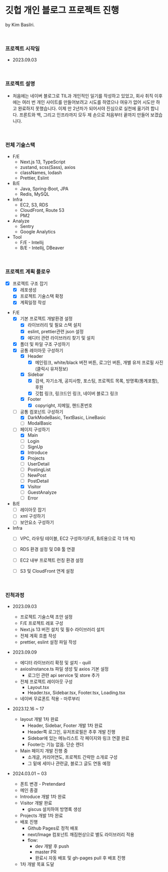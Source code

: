 # 깃헙 개인 블로그 프로젝트 진행

by Kim Basilri.

<br/>

### 프로젝트 시작일
- 2023.09.03

<br/>

### 프로젝트 설명
- 처음에는 네이버 블로그로 TIL과 개인적인 일기를 작성하고 있었고, 회사 취직 이후에는 여러 번 개인 사이트를 만들어보려고 시도를 하였으나 여유가 없어 시도만 하고 완료하지 못했습니다. 이제 만 2년차가 되어서야 진심으로 실천에 옮기려 합니다. 프론트와 백, 그리고 인프라까지 모두 제 손으로 처음부터 끝까지 만들어 보겠습니다.

<br/>

### 전체 기술스택
- F/E
  - Next.js 13, TypeScript
  - zustand, scss(Sass), axios
  - classNames, lodash
  - Prettier, Eslint
- B/E
  - Java, Spring-Boot, JPA
  - Redis, MySQL
- Infra
  - EC2, S3, RDS
  - CloudFront, Route 53
  - PM2
- Analyze
  - Sentry
  - Google Analytics
- Tool
  - F/E - Intellij
  - B/E - Intellij, DBeaver

<br/>

### 프로젝트 계획 플로우
- [x] 프로젝트 구조 잡기
  - [x] 레포생성
  - [x] 프로젝트 기술스택 확정
  - [x] 계획일정 작성
- F/E
  - [x] 기본 프로젝트 개발환경 설정
    - [x] 라이브러리 및 필요 스택 설치
    - [x] eslint, prettier관련 json 설정
    - [x] 에디터 관련 라이브러리 찾기 및 설치
  - [x] 폴더 및 파일 구조 구성하기
  - [x] 공통 레이아웃 구성하기
    - [x] Header
      - [x] 메인링크, white/black 버전 버튼, 로그인 버튼, 개별 유저 프로필 사진(클릭시 유저정보)
    - [x] Sidebar
      - [x] 검색, 자기소개, 공지사항, 포스팅, 프로젝트 목록, 방명록(통계포함), 후원
      - [x] 깃헙 링크, 링크드인 링크, 네이버 블로그 링크
    - [x] Footer
      - [x] copyright, 지메일, 핸드폰번호
  - [ ] 공통 컴포넌트 구성하기
    - [x] DarkModeBasic, TextBasic, LineBasic
    - [ ] ModalBasic
  - [ ] 페이지 구성하기
    - [x] Main
    - [ ] Login
    - [ ] SignUp
    - [x] Introduce
    - [x] Projects
    - [ ] UserDetail
    - [ ] PostingList
    - [ ] NewPost
    - [ ] PostDetail
    - [x] Visitor
    - [ ] GuestAnalyze
    - [ ] Error
- B/E
  - [ ] 레이아웃 잡기
  - [ ] xml 구성하기
  - [ ] 보안요소 구성하기
- Infra
  - [ ] VPC, 라우팅 테이블, EC2 구성하기(F/E, B/E용으로 각 1개 씩)
  - [ ] RDS 환경 설정 및 DB 툴 연결
  - [ ] EC2 내부 프로젝트 런칭 환경 설정
  - [ ] S3 및 CloudFront 연계 설정


<br/>

### 진척과정
- 2023.09.03
  - 프로젝트 기술스택 초안 설정
  - F/E 프로젝트 레포 구성
  - Next.js 13 버전 설치 및 필수 라이브러리 설치
  - 전체 계획 흐름 작성
  - prettier, eslint 설정 파일 작성


- 2023.09.09
  - 에디터 라이브러리 확정 및 설치 - quill
  - axiosInstance.ts 파일 생성 및 axios 기본 설정
    - 로그인 관련 api service 및 store 추가
  - 전체 프로젝트 레이아웃 구성
    - Layout.tsx 
    - Header.tsx, Sidebar.tsx, Footer.tsx, Loading.tsx
  - 네이버 무료폰트 적용 - 마루부리


- 2023.12.16 ~ 17
  - layout 개발 1차 완료
    - Header, Sidebar, Footer 개발 1차 완료
    - Header쪽 로그인, 유저프로필은 추후 개발 진행
    - Sidebar에 있는 메뉴리스트 각 페이지와 링크 연결 완료
    - Footer는 기능 없음. 단순 렌더
  - Main 페이지 개발 진행 중
    - 소개글, 커리어연도, 프로젝트 간략한 소개로 구성
    - 그 밑에 세미나 관련글, 블로그 글도 연동 예정


- 2024.03.01 ~ 03
  - 폰트 변경 - Pretendard
  - 메인 종결
  - Introduce 개발 1차 완료
  - Visitor 개발 완료
    - giscus 설치하여 방명록 생성
  - Projects 개발 1차 완료
  - 배포 진행
    - Github Pages로 정적 배포
    - next/Image 컴포넌트 깨짐현상으로 별도 라이브러리 적용
    - flow:
      - dev 개발 후 push
      - master PR
      - 완료시 자동 배포 및 gh-pages pull 후 배포 진행
  - 1차 개발 목표 도달